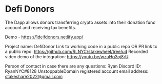 # Defi Donors
The Dapp allows donors transferring crypto assets into their donation fund account and receiving tax benefits.

Demo - https://1deifdonors.netlify.app/

Project name: DefiDonor
Link to working code in a public repo OR PR link to a public repo: https://github.com/RLNYC/stakewheel/tree/ud
Recorded video demo of the integration: https://youtu.be/wzuHq3oj8rU

Person of contact in case there are any questions: Ryan
Discord ID: RyanNYC#8128
UnstoppableDomain registered account email address: stakeshare2022@gmail.com
